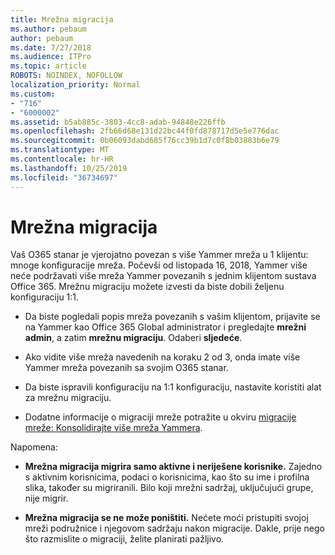 ```yaml
---
title: Mrežna migracija
ms.author: pebaum
author: pebaum
ms.date: 7/27/2018
ms.audience: ITPro
ms.topic: article
ROBOTS: NOINDEX, NOFOLLOW
localization_priority: Normal
ms.custom:
- "716"
- "6000002"
ms.assetid: b5ab885c-3803-4cc8-adab-94848e226ffb
ms.openlocfilehash: 2fb66d68e131d22bc44f0fd878717d5e5e776dac
ms.sourcegitcommit: 0b06093dabd685f76cc39b1d7c0f8b03883b6e79
ms.translationtype: MT
ms.contentlocale: hr-HR
ms.lasthandoff: 10/25/2019
ms.locfileid: "36734697"
---
```

# <a name="network-migration"></a>Mrežna migracija

Vaš O365 stanar je vjerojatno povezan s više Yammer mreža u 1 klijentu: mnoge konfiguracije mreža. Počevši od listopada 16, 2018, Yammer više neće podržavati više mreža Yammer povezanih s jednim klijentom sustava Office 365. Mrežnu migraciju možete izvesti da biste dobili željenu konfiguraciju 1:1.
  
- Da biste pogledali popis mreža povezanih s vašim klijentom, prijavite se na Yammer kao Office 365 Global administrator i pregledajte **mrežni admin**, a zatim **mrežnu migraciju**. Odaberi **sljedeće**.

- Ako vidite više mreža navedenih na koraku 2 od 3, onda imate više Yammer mreža povezanih sa svojim O365 stanar.

- Da biste ispravili konfiguraciju na 1:1 konfiguraciju, nastavite koristiti alat za mrežnu migraciju.

- Dodatne informacije o migraciji mreže potražite u okviru [migracije mreže: Konsolidirajte više mreža Yammera](https://docs.microsoft.com/yammer/configure-your-yammer-network/consolidate-multiple-yammer-networks).

Napomena:
  
- **Mrežna migracija migrira samo aktivne i neriješene korisnike.** Zajedno s aktivnim korisnicima, podaci o korisnicima, kao što su ime i profilna slika, također su migriranili. Bilo koji mrežni sadržaj, uključujući grupe, nije migrir.

- **Mrežna migracija se ne može poništiti.** Nećete moći pristupiti svojoj mreži podružnice i njegovom sadržaju nakon migracije. Dakle, prije nego što razmislite o migraciji, želite planirati pažljivo.

